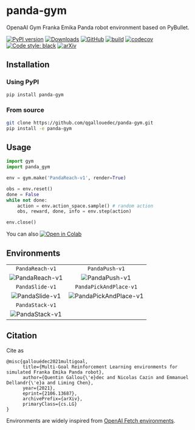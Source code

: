 # panda-gym

OpenaAI Gym Franka Emika Panda robot environment based on PyBullet.

[![PyPI version](https://img.shields.io/pypi/v/panda-gym.svg?logo=pypi&logoColor=FFE873)](https://pypi.org/project/panda-gym/)
[![Downloads](https://pepy.tech/badge/panda-gym)](https://pepy.tech/project/panda-gym)
[![GitHub](https://img.shields.io/github/license/qgallouedec/panda-gym.svg)](LICENSE.txt)
[![build](https://github.com/qgallouedec/panda-gym/actions/workflows/build.yml/badge.svg?branch=master)](https://github.com/qgallouedec/panda-gym/actions/workflows/build.yml)
[![codecov](https://codecov.io/gh/qgallouedec/panda-gym/branch/master/graph/badge.svg?token=pv0VdsXByP)](https://codecov.io/gh/qgallouedec/panda-gym)
[![Code style: black](https://img.shields.io/badge/code%20style-black-000000.svg)](https://github.com/psf/black)
[![arXiv](https://img.shields.io/badge/cs.LG-arXiv%3A2106.13687-B31B1B.svg)](https://arxiv.org/abs/2106.13687)

## Installation

### Using PyPI

```bash
pip install panda-gym
```

### From source

```bash
git clone https://github.com/qgallouedec/panda-gym.git
pip install -e panda-gym
```

## Usage

```python
import gym
import panda_gym

env = gym.make('PandaReach-v1', render=True)

obs = env.reset()
done = False
while not done:
    action = env.action_space.sample() # random action
    obs, reward, done, info = env.step(action)

env.close()
```

You can also [![Open in Colab](https://colab.research.google.com/assets/colab-badge.svg)](https://colab.research.google.com/github/qgallouedec/panda-gym/blob/master/examples/PickAndPlace.ipynb)

## Environments

|                                  |                                                |
| :------------------------------: | :--------------------------------------------: |
|         `PandaReach-v1`          |                 `PandaPush-v1`                 |
| ![PandaReach-v1](https://raw.githubusercontent.com/qgallouedec/panda-gym/master/docs/reach.gif) |         ![PandaPush-v1](https://raw.githubusercontent.com/qgallouedec/panda-gym/master/docs/push.gif)         |
|         `PandaSlide-v1`          |             `PandaPickAndPlace-v1`             |
| ![PandaSlide-v1](https://raw.githubusercontent.com/qgallouedec/panda-gym/master/docs/slide.gif) | ![PandaPickAndPlace-v1](https://raw.githubusercontent.com/qgallouedec/panda-gym/master/docs/pickandplace.gif) |
|         `PandaStack-v1`          |                                                |
| ![PandaStack-v1](https://raw.githubusercontent.com/qgallouedec/panda-gym/master/docs/stack.gif) |                                                |

## Citation

Cite as

```text
@misc{gallouédec2021multigoal,
      title={Multi-Goal Reinforcement Learning environments for simulated Franka Emika Panda robot}, 
      author={Quentin Gallou{\'e}dec and Nicolas Cazin and Emmanuel Dellandr{\'e}a and Liming Chen},
      year={2021},
      eprint={2106.13687},
      archivePrefix={arXiv},
      primaryClass={cs.LG}
}
```

Environments are widely inspired from [OpenAI Fetch environments](https://openai.com/blog/ingredients-for-robotics-research/). 

